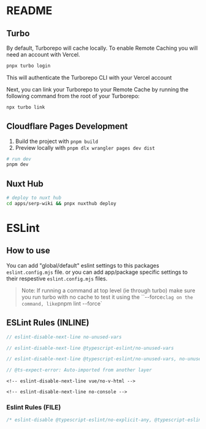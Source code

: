 # README

## Turbo

By default, Turborepo will cache locally. To enable Remote Caching you will need an account with Vercel.

```sh
pnpx turbo login
```

This will authenticate the Turborepo CLI with your Vercel account

Next, you can link your Turborepo to your Remote Cache by running the following command from the root of your Turborepo:

```sh
npx turbo link
```

## Cloudflare Pages Development

1. Build the project with `pnpm build`
2. Preview locally with `pnpm dlx wrangler pages dev dist`

```sh
# run dev
pnpm dev
```

## Nuxt Hub

```bash
# deploy to nuxt hub
cd apps/serp-wiki && pnpx nuxthub deploy
```

# ESLint

## How to use

You can add "global/default" eslint settings to this packages `eslint.config.mjs` file. or you can add app/package specific settings to their respestive `eslint.config.mjs` files.

> Note: If running a command at top level (ie through turbo) make sure you run turbo with no cache to test it using the ``--force` clag on the command, like `pnpm lint --force`

## ESLint Rules (INLINE)

```ts
// eslint-disable-next-line no-unused-vars

// eslint-disable-next-line @typescript-eslint/no-unused-vars

// eslint-disable-next-line @typescript-eslint/no-unused-vars, no-unused-vars

// @ts-expect-error: Auto-imported from another layer
```

```vue
<!-- eslint-disable-next-line vue/no-v-html -->

<!-- eslint-disable-next-line no-console -->
```

### Eslint Rules (FILE)

```ts
/* eslint-disable @typescript-eslint/no-explicit-any, @typescript-eslint/no-unused-vars, no-console */
```
